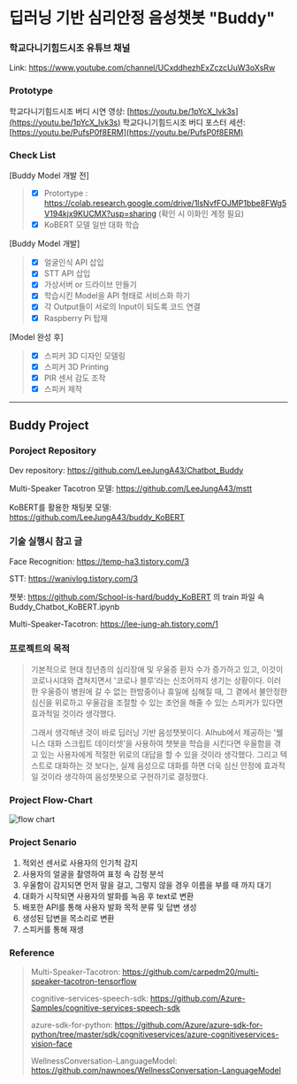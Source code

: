 # 딥러닝 기반 심리안정 음성챗봇 "Buddy"

### 학교다니기힘드시조 유튜브 채널
Link: https://www.youtube.com/channel/UCxddhezhExZczcUuW3oXsRw

### Prototype
학교다니기힘드시조 버디 시연 영상: [https://youtu.be/1pYcX_lvk3s](https://youtu.be/1pYcX_lvk3s) 
학교다니기힘드시조 버디 포스터 세션: [https://youtu.be/PufsP0f8ERM](https://youtu.be/PufsP0f8ERM)

### Check List
[Buddy Model 개발 전]
> - [x] Protortype : https://colab.research.google.com/drive/1lsNvfFOJMP1bbe8FWg5V194kjx9KUCMX?usp=sharing (확인 시 이화인 계정 필요)
> - [x] KoBERT 모델 일반 대화 학습

[Buddy Model 개발]
> - [x] 얼굴인식 API 삽입
> - [x] STT API 삽입
> - [x] 가상서버 or 드라이브 만들기
> - [x] 학습시킨 Model을 API 형태로 서비스화 하기
> - [x] 각 Output들이 서로의 Input이 되도록 코드 연결 
> - [x] Raspberry Pi 탑재

[Model 완성 후]
> - [x] 스피커 3D 디자인 모델링
> - [x] 스피커 3D Printing
> - [x] PIR 센서 감도 조작
> - [x] 스피커 제작

---
Buddy Project
----------------------

### Poroject Repository

Dev repository: https://github.com/LeeJungA43/Chatbot_Buddy

Multi-Speaker Tacotron 모델: https://github.com/LeeJungA43/mstt

KoBERT를 활용한 채팅봇 모델: https://github.com/LeeJungA43/buddy_KoBERT

### 기술 실행시 참고 글

Face Recognition: https://temp-ha3.tistory.com/3 

STT: https://wanivlog.tistory.com/3 

챗봇: https://github.com/School-is-hard/buddy_KoBERT 의 train 파일 속 Buddy_Chatbot_KoBERT.ipynb

Multi-Speaker-Tacotron: https://lee-jung-ah.tistory.com/1

### 프로젝트의 목적

>기본적으로 현대 청년층의 심리장애 및 우울증 환자 수가 증가하고 있고, 이것이 코로나시대와 겹쳐지면서 '코로나 블루'라는 신조어까지 생기는 상황이다. 이러한 우울증이 병원에 갈 수 없는 한밤중이나 휴일에 심해질 때, 그 곁에서 불안정한 심신을 위로하고 우울감을 조절할 수 있는 조언을 해줄 수 있는 스피커가 있다면 효과적일 것이라 생각했다.
>
>그래서 생각해낸 것이 바로 딥러닝 기반 음성챗봇이다. AIhub에서 제공하는 '웰니스 대화 스크립트 데이터셋'을 사용하여 챗봇을 학습을 시킨다면 우울함을 겪고 있는 사용자에게 적절한 위로의 대답을 할 수 있을 것이라 생각했다. 그리고 텍스트로 대화하는 것 보다는, 실제 음성으로 대화를 하면 더욱 심신 안정에 효과적일 것이라 생각하여 음성챗봇으로 구현하기로 결정했다.


### Project Flow-Chart

![flow chart](https://user-images.githubusercontent.com/71166763/141738959-5dc92f7a-6696-40f0-9993-933294fa39d8.jpg)


### Project Senario

1. 적외선 센서로 사용자의 인기척 감지
2. 사용자의 얼굴을 촬영하여 표정 속 감정 분석
3. 우울함이 감지되면 먼저 말을 걸고, 그렇지 않을 경우 이름을 부를 때 까지 대기
4. 대화가 시작되면 사용자의 발화를 녹음 후 text로 변환
5. 배포한 API를 통해 사용자 발화 목적 분류 및 답변 생성
6. 생성된 답변을 목소리로 변환
7. 스피커를 통해 재생

### Reference

>Multi-Speaker-Tacotron: https://github.com/carpedm20/multi-speaker-tacotron-tensorflow
>
>cognitive-services-speech-sdk: https://github.com/Azure-Samples/cognitive-services-speech-sdk
>
>azure-sdk-for-python: https://github.com/Azure/azure-sdk-for-python/tree/master/sdk/cognitiveservices/azure-cognitiveservices-vision-face
>
>WellnessConversation-LanguageModel: https://github.com/nawnoes/WellnessConversation-LanguageModel


